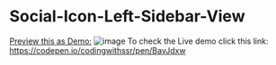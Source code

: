 # Social-Icon-Left-Sidebar-View
<a href="https://sivaraj47.github.io/Social-Icon-Left-Sidebar-View/">Preview this as Demo:</a>
![image](https://github.com/sivaraj47/Social-Icon-Left-Sidebar-View/assets/9676262/fe2a1af8-e4e7-4fad-b603-0975c56b3f11)
To check the Live demo click this link:
https://codepen.io/codingwithssr/pen/BavJdxw
